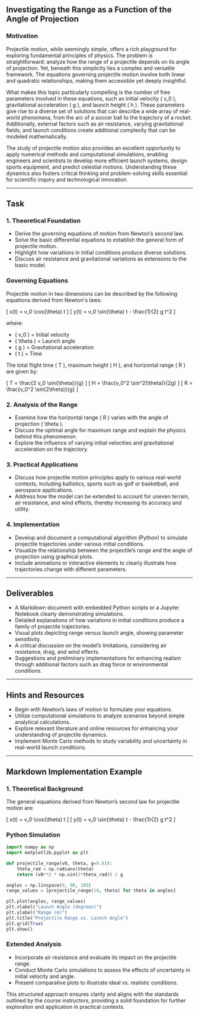 ## Investigating the Range as a Function of the Angle of Projection

### Motivation
Projectile motion, while seemingly simple, offers a rich playground for exploring fundamental principles of physics. The problem is straightforward: analyze how the range of a projectile depends on its angle of projection. Yet, beneath this simplicity lies a complex and versatile framework. The equations governing projectile motion involve both linear and quadratic relationships, making them accessible yet deeply insightful.

What makes this topic particularly compelling is the number of free parameters involved in these equations, such as initial velocity \( v_0 \), gravitational acceleration \( g \), and launch height \( h \). These parameters give rise to a diverse set of solutions that can describe a wide array of real-world phenomena, from the arc of a soccer ball to the trajectory of a rocket. Additionally, external factors such as air resistance, varying gravitational fields, and launch conditions create additional complexity that can be modeled mathematically.

The study of projectile motion also provides an excellent opportunity to apply numerical methods and computational simulations, enabling engineers and scientists to develop more efficient launch systems, design sports equipment, and predict celestial motions. Understanding these dynamics also fosters critical thinking and problem-solving skills essential for scientific inquiry and technological innovation.

---

## Task

### 1. Theoretical Foundation
- Derive the governing equations of motion from Newton’s second law.
- Solve the basic differential equations to establish the general form of projectile motion.
- Highlight how variations in initial conditions produce diverse solutions.
- Discuss air resistance and gravitational variations as extensions to the basic model.

### Governing Equations
Projectile motion in two dimensions can be described by the following equations derived from Newton's laws:

\[ x(t) = v_0 \cos(\theta) t \]
\[ y(t) = v_0 \sin(\theta) t - \frac{1}{2} g t^2 \]

where:
- \( v_0 \) = Initial velocity
- \( \theta \) = Launch angle
- \( g \) = Gravitational acceleration
- \( t \) = Time

The total flight time \( T \), maximum height \( H \), and horizontal range \( R \) are given by:

\[ T = \frac{2 v_0 \sin(\theta)}{g} \]
\[ H = \frac{v_0^2 \sin^2(\theta)}{2g} \]
\[ R = \frac{v_0^2 \sin(2\theta)}{g} \]

### 2. Analysis of the Range
- Examine how the horizontal range \( R \) varies with the angle of projection \( \theta \).
- Discuss the optimal angle for maximum range and explain the physics behind this phenomenon.
- Explore the influence of varying initial velocities and gravitational acceleration on the trajectory.

### 3. Practical Applications
- Discuss how projectile motion principles apply to various real-world contexts, including ballistics, sports such as golf or basketball, and aerospace applications.
- Address how the model can be extended to account for uneven terrain, air resistance, and wind effects, thereby increasing its accuracy and utility.

### 4. Implementation
- Develop and document a computational algorithm (Python) to simulate projectile trajectories under various initial conditions.
- Visualize the relationship between the projectile’s range and the angle of projection using graphical plots.
- Include animations or interactive elements to clearly illustrate how trajectories change with different parameters.

---

## Deliverables
- A Markdown document with embedded Python scripts or a Jupyter Notebook clearly demonstrating simulations.
- Detailed explanations of how variations in initial conditions produce a family of projectile trajectories.
- Visual plots depicting range versus launch angle, showing parameter sensitivity.
- A critical discussion on the model’s limitations, considering air resistance, drag, and wind effects.
- Suggestions and preliminary implementations for enhancing realism through additional factors such as drag force or environmental conditions.

---

## Hints and Resources
- Begin with Newton’s laws of motion to formulate your equations.
- Utilize computational simulations to analyze scenarios beyond simple analytical calculations.
- Explore relevant literature and online resources for enhancing your understanding of projectile dynamics.
- Implement Monte Carlo methods to study variability and uncertainty in real-world launch conditions.

---

## Markdown Implementation Example

### 1. Theoretical Background
The general equations derived from Newton’s second law for projectile motion are:

\[ x(t) = v_0 \cos(\theta) t \]
\[ y(t) = v_0 \sin(\theta) t - \frac{1}{2} g t^2 \]

### Python Simulation

```python
import numpy as np
import matplotlib.pyplot as plt

def projectile_range(v0, theta, g=9.81):
    theta_rad = np.radians(theta)
    return (v0**2 * np.sin(2*theta_rad)) / g

angles = np.linspace(0, 90, 100)
range_values = [projectile_range(10, theta) for theta in angles]

plt.plot(angles, range_values)
plt.xlabel("Launch Angle (degrees)")
plt.ylabel("Range (m)")
plt.title("Projectile Range vs. Launch Angle")
plt.grid(True)
plt.show()
```

### Extended Analysis
- Incorporate air resistance and evaluate its impact on the projectile range.
- Conduct Monte Carlo simulations to assess the effects of uncertainty in initial velocity and angle.
- Present comparative plots to illustrate ideal vs. realistic conditions.

This structured approach ensures clarity and aligns with the standards outlined by the course instructors, providing a solid foundation for further exploration and application in practical contexts.

